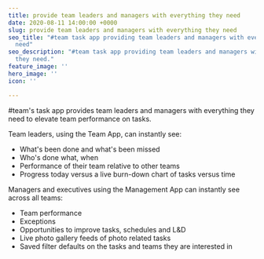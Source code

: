 ```yaml
---
title: provide team leaders and managers with everything they need
date: 2020-08-11 14:00:00 +0000
slug: provide team leaders and managers with everything they need
seo_title: "#team task app providing team leaders and managers with everything they
  need"
seo_description: "#team task app providing team leaders and managers with everything
  they need."
feature_image: ''
hero_image: ''
icon: ''

---
```

\#team's task app provides team leaders and managers with everything they need to elevate team performance on tasks.

Team leaders, using the Team App, can instantly see:

* What's been done and what's been missed
* Who's done what, when
* Performance of their team relative to other teams
* Progress today versus a live burn-down chart of tasks versus time

Managers and executives using the Management App can instantly see across all teams:

* Team performance
* Exceptions
* Opportunities to improve tasks, schedules and L&D
* Live photo gallery feeds of photo related tasks
* Saved filter defaults on the tasks and teams they are interested in